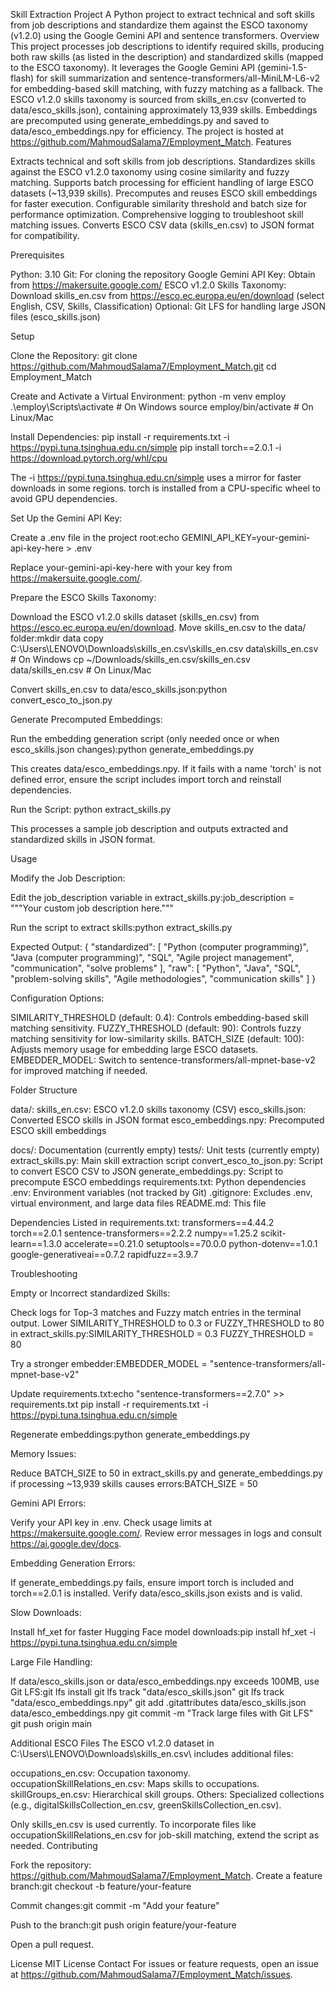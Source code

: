 Skill Extraction Project
A Python project to extract technical and soft skills from job descriptions and standardize them against the ESCO taxonomy (v1.2.0) using the Google Gemini API and sentence transformers.
Overview
This project processes job descriptions to identify required skills, producing both raw skills (as listed in the description) and standardized skills (mapped to the ESCO taxonomy). It leverages the Google Gemini API (gemini-1.5-flash) for skill summarization and sentence-transformers/all-MiniLM-L6-v2 for embedding-based skill matching, with fuzzy matching as a fallback. The ESCO v1.2.0 skills taxonomy is sourced from skills_en.csv (converted to data/esco_skills.json), containing approximately 13,939 skills. Embeddings are precomputed using generate_embeddings.py and saved to data/esco_embeddings.npy for efficiency. The project is hosted at https://github.com/MahmoudSalama7/Employment_Match.
Features

Extracts technical and soft skills from job descriptions.
Standardizes skills against the ESCO v1.2.0 taxonomy using cosine similarity and fuzzy matching.
Supports batch processing for efficient handling of large ESCO datasets (~13,939 skills).
Precomputes and reuses ESCO skill embeddings for faster execution.
Configurable similarity threshold and batch size for performance optimization.
Comprehensive logging to troubleshoot skill matching issues.
Converts ESCO CSV data (skills_en.csv) to JSON format for compatibility.

Prerequisites

Python: 3.10
Git: For cloning the repository
Google Gemini API Key: Obtain from https://makersuite.google.com/
ESCO v1.2.0 Skills Taxonomy: Download skills_en.csv from https://esco.ec.europa.eu/en/download (select English, CSV, Skills, Classification)
Optional: Git LFS for handling large JSON files (esco_skills.json)

Setup

Clone the Repository:
git clone https://github.com/MahmoudSalama7/Employment_Match.git
cd Employment_Match


Create and Activate a Virtual Environment:
python -m venv employ
.\employ\Scripts\activate  # On Windows
source employ/bin/activate  # On Linux/Mac


Install Dependencies:
pip install -r requirements.txt -i https://pypi.tuna.tsinghua.edu.cn/simple
pip install torch==2.0.1 -i https://download.pytorch.org/whl/cpu


The -i https://pypi.tuna.tsinghua.edu.cn/simple uses a mirror for faster downloads in some regions.
torch is installed from a CPU-specific wheel to avoid GPU dependencies.


Set Up the Gemini API Key:

Create a .env file in the project root:echo GEMINI_API_KEY=your-gemini-api-key-here > .env


Replace your-gemini-api-key-here with your key from https://makersuite.google.com/.


Prepare the ESCO Skills Taxonomy:

Download the ESCO v1.2.0 skills dataset (skills_en.csv) from https://esco.ec.europa.eu/en/download.
Move skills_en.csv to the data/ folder:mkdir data
copy C:\Users\LENOVO\Downloads\skills_en.csv\skills_en.csv data\skills_en.csv  # On Windows
cp ~/Downloads/skills_en.csv/skills_en.csv data/skills_en.csv  # On Linux/Mac


Convert skills_en.csv to data/esco_skills.json:python convert_esco_to_json.py




Generate Precomputed Embeddings:

Run the embedding generation script (only needed once or when esco_skills.json changes):python generate_embeddings.py


This creates data/esco_embeddings.npy. If it fails with a name 'torch' is not defined error, ensure the script includes import torch and reinstall dependencies.


Run the Script:
python extract_skills.py


This processes a sample job description and outputs extracted and standardized skills in JSON format.



Usage

Modify the Job Description:

Edit the job_description variable in extract_skills.py:job_description = """Your custom job description here."""


Run the script to extract skills:python extract_skills.py




Expected Output:
{
  "standardized": [
    "Python (computer programming)",
    "Java (computer programming)",
    "SQL",
    "Agile project management",
    "communication",
    "solve problems"
  ],
  "raw": [
    "Python",
    "Java",
    "SQL",
    "problem-solving skills",
    "Agile methodologies",
    "communication skills"
  ]
}


Configuration Options:

SIMILARITY_THRESHOLD (default: 0.4): Controls embedding-based skill matching sensitivity.
FUZZY_THRESHOLD (default: 90): Controls fuzzy matching sensitivity for low-similarity skills.
BATCH_SIZE (default: 100): Adjusts memory usage for embedding large ESCO datasets.
EMBEDDER_MODEL: Switch to sentence-transformers/all-mpnet-base-v2 for improved matching if needed.



Folder Structure

data/:
skills_en.csv: ESCO v1.2.0 skills taxonomy (CSV)
esco_skills.json: Converted ESCO skills in JSON format
esco_embeddings.npy: Precomputed ESCO skill embeddings


docs/: Documentation (currently empty)
tests/: Unit tests (currently empty)
extract_skills.py: Main skill extraction script
convert_esco_to_json.py: Script to convert ESCO CSV to JSON
generate_embeddings.py: Script to precompute ESCO embeddings
requirements.txt: Python dependencies
.env: Environment variables (not tracked by Git)
.gitignore: Excludes .env, virtual environment, and large data files
README.md: This file

Dependencies
Listed in requirements.txt:
transformers==4.44.2
torch==2.0.1
sentence-transformers==2.2.2
numpy==1.25.2
scikit-learn==1.3.0
accelerate==0.21.0
setuptools==70.0.0
python-dotenv==1.0.1
google-generativeai==0.7.2
rapidfuzz==3.9.7

Troubleshooting

Empty or Incorrect standardized Skills:

Check logs for Top-3 matches and Fuzzy match entries in the terminal output.
Lower SIMILARITY_THRESHOLD to 0.3 or FUZZY_THRESHOLD to 80 in extract_skills.py:SIMILARITY_THRESHOLD = 0.3
FUZZY_THRESHOLD = 80


Try a stronger embedder:EMBEDDER_MODEL = "sentence-transformers/all-mpnet-base-v2"


Update requirements.txt:echo "sentence-transformers==2.7.0" >> requirements.txt
pip install -r requirements.txt -i https://pypi.tuna.tsinghua.edu.cn/simple


Regenerate embeddings:python generate_embeddings.py






Memory Issues:

Reduce BATCH_SIZE to 50 in extract_skills.py and generate_embeddings.py if processing ~13,939 skills causes errors:BATCH_SIZE = 50




Gemini API Errors:

Verify your API key in .env.
Check usage limits at https://makersuite.google.com/.
Review error messages in logs and consult https://ai.google.dev/docs.


Embedding Generation Errors:

If generate_embeddings.py fails, ensure import torch is included and torch==2.0.1 is installed.
Verify data/esco_skills.json exists and is valid.


Slow Downloads:

Install hf_xet for faster Hugging Face model downloads:pip install hf_xet -i https://pypi.tuna.tsinghua.edu.cn/simple




Large File Handling:

If data/esco_skills.json or data/esco_embeddings.npy exceeds 100MB, use Git LFS:git lfs install
git lfs track "data/esco_skills.json"
git lfs track "data/esco_embeddings.npy"
git add .gitattributes data/esco_skills.json data/esco_embeddings.npy
git commit -m "Track large files with Git LFS"
git push origin main





Additional ESCO Files
The ESCO v1.2.0 dataset in C:\Users\LENOVO\Downloads\skills_en.csv\ includes additional files:

occupations_en.csv: Occupation taxonomy.
occupationSkillRelations_en.csv: Maps skills to occupations.
skillGroups_en.csv: Hierarchical skill groups.
Others: Specialized collections (e.g., digitalSkillsCollection_en.csv, greenSkillsCollection_en.csv).

Only skills_en.csv is used currently. To incorporate files like occupationSkillRelations_en.csv for job-skill matching, extend the script as needed.
Contributing

Fork the repository: https://github.com/MahmoudSalama7/Employment_Match.
Create a feature branch:git checkout -b feature/your-feature


Commit changes:git commit -m "Add your feature"


Push to the branch:git push origin feature/your-feature


Open a pull request.

License
MIT License
Contact
For issues or feature requests, open an issue at https://github.com/MahmoudSalama7/Employment_Match/issues.
